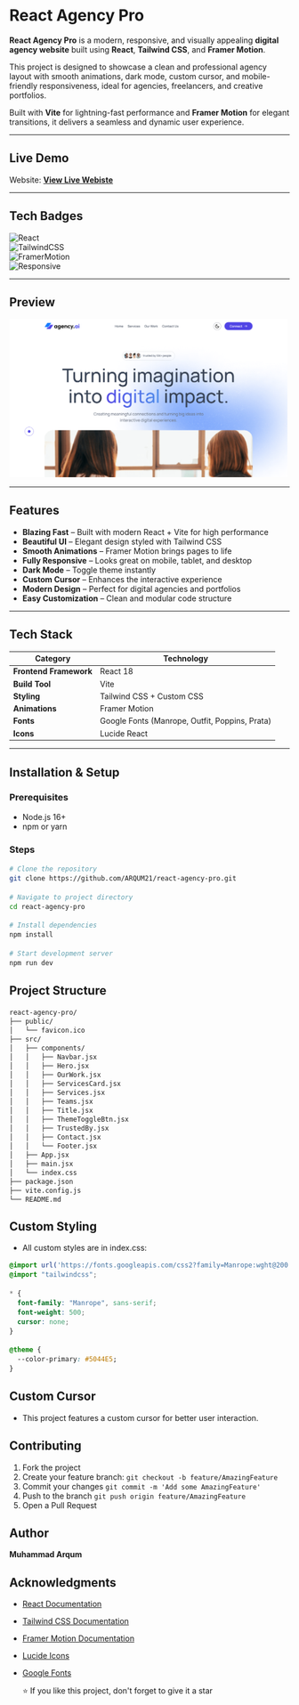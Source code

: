 # React Agency Pro  

**React Agency Pro** is a modern, responsive, and visually appealing **digital agency website** built using **React**, **Tailwind CSS**, and **Framer Motion**.  

This project is designed to showcase a clean and professional agency layout with smooth animations, dark mode, custom cursor, and mobile-friendly responsiveness, ideal for agencies, freelancers, and creative portfolios.  

Built with **Vite** for lightning-fast performance and **Framer Motion** for elegant transitions, it delivers a seamless and dynamic user experience.

---

## Live Demo

Website: **[View Live Webiste](https://react-agency-pro.vercel.app)**

---

## Tech Badges  
![React](https://img.shields.io/badge/React-18.2.0-blue)  
![TailwindCSS](https://img.shields.io/badge/Tailwind-CSS-38B2AC)  
![FramerMotion](https://img.shields.io/badge/Framer-Motion-0055FF)  
![Responsive](https://img.shields.io/badge/Responsive-Yes-green)

---

## Preview  
<div align="left">
  <img src="src/assets/section_one.PNG" width="500" alt="Project Screenshot">
</div>

---

## Features

-  **Blazing Fast** – Built with modern React + Vite for high performance
- **Beautiful UI** – Elegant design styled with Tailwind CSS
- **Smooth Animations** – Framer Motion brings pages to life
- **Fully Responsive** – Looks great on mobile, tablet, and desktop
- **Dark Mode** – Toggle theme instantly
- **Custom Cursor** – Enhances the interactive experience
- **Modern Design** – Perfect for digital agencies and portfolios
- **Easy Customization** – Clean and modular code structure

---

## Tech Stack

| Category           | Technology                                     |
| ------------------ | ---------------------------------------------- |
| **Frontend Framework** | React 18                                       |
| **Build Tool**         | Vite                                           |
| **Styling**            | Tailwind CSS + Custom CSS                      |
| **Animations**         | Framer Motion                                  |
| **Fonts**              | Google Fonts (Manrope, Outfit, Poppins, Prata) |
| **Icons**              | Lucide React                                   |

---

## Installation & Setup

### **Prerequisites**
- Node.js 16+
- npm or yarn

### **Steps**
```bash
# Clone the repository
git clone https://github.com/ARQUM21/react-agency-pro.git

# Navigate to project directory
cd react-agency-pro

# Install dependencies
npm install

# Start development server
npm run dev

```

## Project Structure

```text
react-agency-pro/
├── public/
│   └── favicon.ico
├── src/
│   ├── components/
│   │   ├── Navbar.jsx
│   │   ├── Hero.jsx
│   │   ├── OurWork.jsx
│   │   ├── ServicesCard.jsx
│   │   ├── Services.jsx
│   │   ├── Teams.jsx
│   │   ├── Title.jsx
│   │   ├── ThemeToggleBtn.jsx
│   │   ├── TrustedBy.jsx
│   │   ├── Contact.jsx
│   │   └── Footer.jsx
│   ├── App.jsx
│   ├── main.jsx
│   └── index.css
├── package.json
├── vite.config.js
└── README.md
```

## Custom Styling
 - All custom styles are in index.css:

```css
@import url('https://fonts.googleapis.com/css2?family=Manrope:wght@200..800&display=swap');
@import "tailwindcss";

* {
  font-family: "Manrope", sans-serif;
  font-weight: 500;
  cursor: none;
}

@theme {
  --color-primary: #5044E5;
}
```

## Custom Cursor
 - This project features a custom cursor for better user interaction.

## Contributing
 1. Fork the project
 2. Create your feature branch:  ``` git checkout -b feature/AmazingFeature ```
 3. Commit your changes ```git commit -m 'Add some AmazingFeature'```
 4. Push to the branch ```git push origin feature/AmazingFeature```
 5. Open a Pull Request

## Author
 
  **Muhammad Arqum**

 ## Acknowledgments  

- <a href="https://react.dev/" target="_blank">React Documentation</a>  
- <a href="https://tailwindcss.com/docs" target="_blank">Tailwind CSS Documentation</a>  
- <a href="https://www.framer.com/motion/" target="_blank">Framer Motion Documentation</a>  
- <a href="https://lucide.dev/" target="_blank">Lucide Icons</a>  
- <a href="https://fonts.google.com/" target="_blank">Google Fonts</a>  

 

  ⭐ If you like this project, don't forget to give it a star








